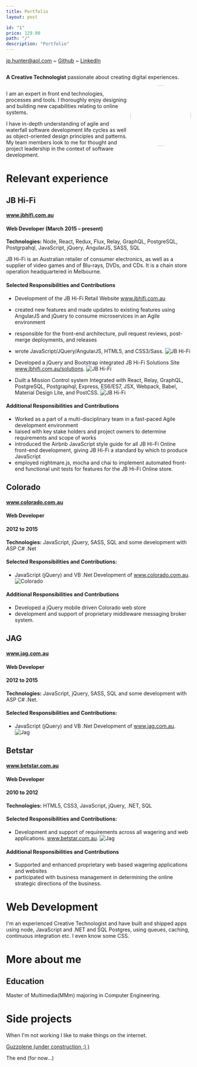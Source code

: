 ```yaml
---
title: Portfolio
layout: post

id: "1"
price: 129.00
path: "/"
description: "Portfolio"
---
```


jp.hunter@aol.com ~ [Github](https://www.github.com/JPHUNTER "Github - JPHUNTER") ~ [LinkedIn](https://www.linkedin.com/in/john-paul-hunter "LinkedIn - JPHUNTER") 

<div>
    <div style="overflow: hidden;">
       <div>
            <p><strong>A Creative Technologist</strong> passionate about creating digital experiences.</p>
       </div>
    </div>
    <div style="float:right; width: auto;">
       <div>
           <img height="165px" style="border-radius: 50%" src="https://www.johnpaulhunter.com/images/jp.jpg">
       </div>
    </div>
</div>

I am an expert in front end technologies, processes and tools. I thoroughly enjoy designing and building new capabilities relating to online systems.

I have in-depth understanding of agile and waterfall software development life cycles as well as object-oriented design principles and patterns. My team members look to me for thought and project leadership in the context of software development.

# Relevant experience

## JB Hi-Fi
#### www.jbhifi.com.au
#### Web Developer (March 2015 – present)
**Technologies:** Node, React, Redux, Flux, Relay, GraphQL, PostgreSQL, Postgrpahql, JavaScript, jQuery, AngularJS, SASS, SQL


JB Hi-Fi is an Australian retailer of consumer electronics, as well as a supplier of video games and of Blu-rays, DVDs, and CDs. It is a chain store operation headquartered in Melbourne.
 #### Selected Responsibilities and Contributions
 
* Development of the JB Hi-Fi Retail Website www.jbhifi.com.au
* created new features and made updates to existing features using AngularJS and jQuery to consume microservices in an Agile environment
* responsible for the front-end architecture, pull request reviews, post-merge deployments, and releases
* wrote JavaScript/JQuery/AngularJS, HTML5, and CSS3/Sass.
![JB Hi-Fi](./images/jb.png "JB Hi-Fi")

* Developed a jQuery and Bootstrap integrated JB Hi-Fi Solutions Site www.jbhifi.com.au/solutions.
![JB Hi-Fi](./images/jb_solutions.png "JB Hi-Fi Solutions")
* Duilt a Mission Control system Integrated with React, Relay, GraphQL, PostgreSQL, Postgraphql, Express, ES6/ES7, JSX, Webpack, Babel, Material Design Lite, and PostCSS.
![JB Hi-Fi](./images/react_relay.png "JB Hi-Fi Mission Control")

#### Additional Responsibilities and Contributions
* Worked as a part of a multi-disciplinary team in a fast-paced Agile development environment
* liaised with key stake holders and project owners to determine requirements and scope of works
* introduced the Airbnb JavaScript style guide for all JB Hi-Fi Online front-end development, 
giving JB Hi-Fi a standard by which to produce JavaScript
* employed nightmare.js, mocha and chai to implement automated front-end functional unit tests for features for the JB Hi-Fi Online store.

## Colorado
#### www.colorado.com.au
#### Web Developer  
#### 2012 to 2015
**Technologies:** JavaScript, jQuery, SASS, SQL and some development with ASP C# .Net
#### Selected Responsibilities and Contributions:
* JavaScript (jQuery) and VB .Net Development of www.colorado.com.au. 
![Colorado](./images/colorado.png "Colorado")

#### Additional Responsibilities and Contributions
* Developed a jQuery mobile driven Colorado web store
* development and support of proprietary middleware messaging broker system.

## JAG
#### www.jag.com.au
#### Web Developer  
#### 2012 to 2015
**Technologies:** JavaScript, jQuery, SASS, SQL and some development with ASP C# .Net.
#### Selected Responsibilities and Contributions:
* JavaScript (jQuery) and VB .Net Development of www.jag.com.au.
![Jag](./images/jag.png "Jag")

## Betstar
#### www.betstar.com.au
#### Web Developer  
#### 2010 to 2012
**Technologies:** HTML5, CSS3, JavaScript, jQuery, .NET, SQL
#### Selected Responsibilities and Contributions:
* Development and support of requirements across all wagering and web applications.
www.betstar.com.au.
![Jag](./images/betstar.png "Betstar")

#### Additional Responsibilities and Contributions
* Supported and enhanced proprietary web based wagering applications and websites
* participated with business management in determining the online strategic directions of the business.

# Web Development
I'm an experienced Creative Technologist and have built and shipped apps using node, JavaScript and .NET and SQL Postgres, using queues, caching, continuous integration etc. I even know some CSS.

# More about me

## Education
Master of Multimedia(MMm) majoring in Computer Engineering.

# Side projects
When I'm not working I like to make things on the internet.

[Guzzolene (under construction ;) )](https://www.guzzolene.com "Guzzolene")

The end (for now...)